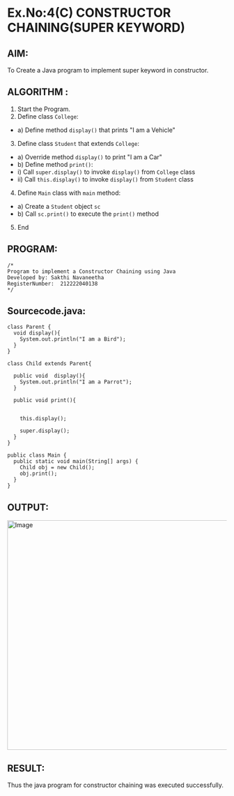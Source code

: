 # Ex.No:4(C)    CONSTRUCTOR CHAINING(SUPER KEYWORD)

## AIM:
To Create a Java program to implement super keyword in constructor.

## ALGORITHM :
1.  Start the Program.
2.	Define class `College`:
-	a) Define method `display()` that prints "I am a Vehicle"
3.	Define class `Student` that extends `College`:
-	a) Override method `display()` to print "I am a Car"
-	b) Define method `print()`:
-	i) Call `super.display()` to invoke `display()` from `College` class
-	ii) Call `this.display()` to invoke `display()` from `Student` class
4.	Define `Main` class with `main` method:
-	a) Create a `Student` object `sc`
-	b) Call `sc.print()` to execute the `print()` method
5.	End







## PROGRAM:
 ```
/*
Program to implement a Constructor Chaining using Java
Developed by: Sakthi Navaneetha
RegisterNumber:  212222040138
*/
```

## Sourcecode.java:


```
class Parent {
  void display(){
    System.out.println("I am a Bird");
  }
}

class Child extends Parent{

  public void  display(){
    System.out.println("I am a Parrot");
  }

  public void print(){

    
    this.display();

    super.display();
  }
}

public class Main {
  public static void main(String[] args) {
    Child obj = new Child();
    obj.print();
  }
}
```




## OUTPUT:
<img width="526" alt="Image" src="https://github.com/user-attachments/assets/4acb3b1c-abc0-4bf7-a945-71cfde631a61" />


## RESULT:
Thus the java program for constructor chaining was executed successfully.




